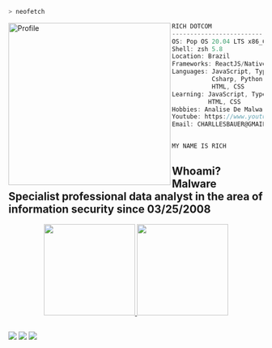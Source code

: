 ```zsh
> neofetch
```

<img align="left" src="https://avatars.githubusercontent.com/u/37770790?v=4" alt="Profile" width="320" />

```csharp
RICH DOTCOM
-------------------------
OS: Pop OS 20.04 LTS x86_64
Shell: zsh 5.8
Location: Brazil
Frameworks: ReactJS/Native, Electron, JQuery
Languages: JavaScript, TypeScript, Node.js
           Csharp, Python,
           HTML, CSS
Learning: JavaScript, TypeScript,
          HTML, CSS
Hobbies: Analise De Malware, PentesT
Youtube: https://www.youtube.com/c/charllesdev
Email: CHARLLESBAUER@GMAIL.COM
```




                                                MY NAME IS RICH
## Whoami? Malware Specialist professional data analyst in the area of information security since 03/25/2008
<div align="center">
  <a href="https://github.com/charlles520">
  <img height="180em" src="https://github-readme-stats.vercel.app/api?username=charlles520&show_icons=true&theme=ocean_dark&include_all_commits=true&count_private=true"/>
  <img height="180em" src="https://github-readme-stats.vercel.app/api/top-langs/?username=charlles520&layout=compact&langs_count=7&theme=ocean_dark"/>
</div>

  
  ##
 
<div> 

  <a href="https://www.youtube.com/channel/UCv-8fZNsy1kCBWdsikcOyXQ" target="_blank"><img src="https://img.shields.io/badge/YouTube-FF0000?style=for-the-badge&logo=youtube&logoColor=white" target="_blank"></a>
  <a href="https://discord.gg/bj4UrWxrdu" target="_blank"><img src="https://img.shields.io/badge/Discord-7289DA?style=for-the-badge&logo=discord&logoColor=white" target="_blank"></a> 
  <a href = "mailto:charllesbauer@gmail.com"><img src="https://img.shields.io/badge/-Gmail-%23333?style=for-the-badge&logo=gmail&logoColor=white" target="_blank"></a>
 
 
 
</div>
  
